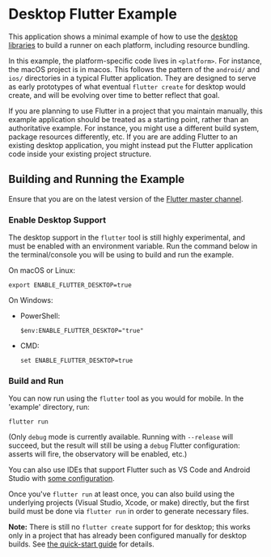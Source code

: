 # Desktop Flutter Example

This application shows a minimal example of how to use the [desktop
libraries](https://github.com/flutter/flutter/wiki/Desktop-shells) to build
a runner on each platform, including resource bundling.

In this example, the platform-specific code lives in `<platform>`. For
instance, the macOS project is in macos. This follows the pattern of
the `android/` and `ios/` directories in a typical Flutter application.
They are designed to serve as early prototypes of what eventual
`flutter create` for desktop would create, and will be evolving over time
to better reflect that goal.

If you are planning to use Flutter in a project that you maintain manually,
this example application should be treated as a starting point, rather than an
authoritative example. For instance, you might use a different build system,
package resources differently, etc. If you are are adding Flutter to an
existing desktop application, you might instead put the Flutter application code
inside your existing project structure.

## Building and Running the Example

Ensure that you are on the latest version of the [Flutter master
channel](https://github.com/flutter/flutter/wiki/Flutter-build-release-channels#how-to-change-channels).

### Enable Desktop Support

The desktop support in the `flutter` tool is still highly experimental, and
must be enabled with an environment variable. Run the command below in the
terminal/console you will be using to build and run the example.

On macOS or Linux:

```
export ENABLE_FLUTTER_DESKTOP=true
```

On Windows:

* PowerShell:
  ```
  $env:ENABLE_FLUTTER_DESKTOP="true"
  ```
* CMD:

  ```
  set ENABLE_FLUTTER_DESKTOP=true
  ```

### Build and Run

You can now run using the `flutter` tool as you would for mobile. In the
'example' directory, run:

```
flutter run
```

(Only `debug` mode is currently available. Running with `--release` will succeed, but the
result will still be using a `debug` Flutter configuration: asserts will fire, the
observatory will be enabled, etc.)

You can also use IDEs that support Flutter such as VS Code and Android Studio with
[some configuration](../Debugging.md).

Once you've `flutter run` at least once, you can also build using the underlying projects
(Visual Studio, Xcode, or make) directly, but the first build must be done via `flutter run`
in order to generate necessary files.

**Note:** There is still no `flutter create` support for for desktop;
this works only in a project that has already been configured manually for
desktop builds. See [the quick-start guide](../Quick-Start.md) for details.
